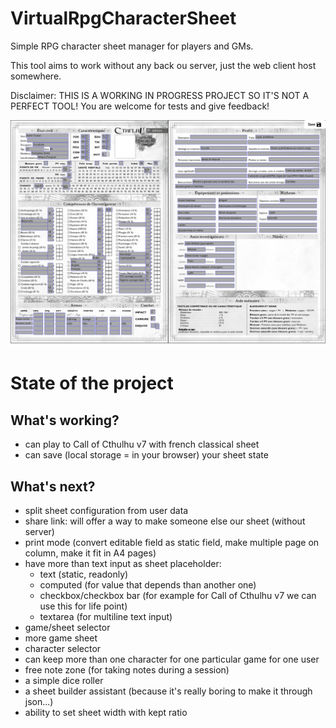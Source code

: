 # VirtualRpgCharacterSheet

Simple RPG character sheet manager for players and GMs.

This tool aims to work without any back ou server, just the web client host somewhere.

Disclaimer: THIS IS A WORKING IN PROGRESS PROJECT SO IT'S NOT A PERFECT TOOL! You are welcome for tests and give feedback!

![Simple preview of Call of Cthulhu v7 fr classical sheet](screenshot.png)

# State of the project

## What's working?

- can play to Call of Cthulhu v7 with french classical sheet
- can save (local storage = in your browser) your sheet state

## What's next?

- split sheet configuration from user data
- share link: will offer a way to make someone else our sheet (without server)
- print mode (convert editable field as static field, make multiple page on column, make it fit in A4 pages)
- have more than text input as sheet placeholder: 
    - text (static, readonly)
    - computed (for value that depends than another one)
    - checkbox/checkbox bar (for example for Call of Cthulhu v7 we can use this for life point)
    - textarea (for multiline text input)
- game/sheet selector
- more game sheet
- character selector
- can keep more than one character for one particular game for one user
- free note zone (for taking notes during a session)
- a simple dice roller
- a sheet builder assistant (because it's really boring to make it through json...)
- ability to set sheet width with kept ratio
